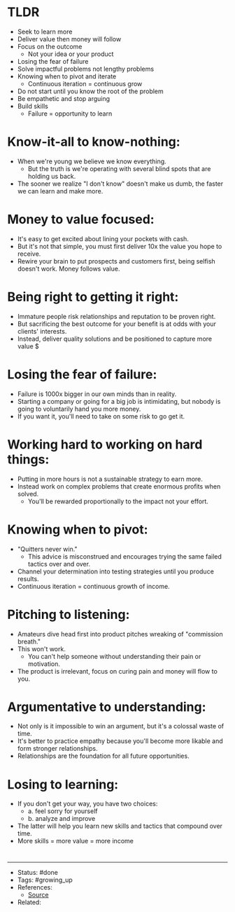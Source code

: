 # TLDR
- Seek to learn more
- Deliver value then money will follow
- Focus on the outcome
	- Not your idea or your product
- Losing the fear of failure
- Solve impactful problems not lengthy problems
- Knowing when to pivot and iterate
	- Continuous iteration = continuous grow
- Do not start until you know the root of the problem
- Be empathetic and stop arguing
- Build skills
	- Failure = opportunity to learn

# Know-it-all to know-nothing:
- When we're young we believe we know everything.
	- But the truth is we're operating with several blind spots that are holding us back.
- The sooner we realize "I don't know" doesn't make us dumb, the faster we can learn and make more.

# Money to value focused:
- It's easy to get excited about lining your pockets with cash.
- But it's not that simple, you must first deliver 10x the value you hope to receive.
- Rewire your brain to put prospects and customers first, being selfish doesn't work. Money follows value.

# Being right to getting it right:
- Immature people risk relationships and reputation to be proven right.
- But sacrificing the best outcome for your benefit is at odds with your clients' interests.
- Instead, deliver quality solutions and be positioned to capture more value $

# Losing the fear of failure:
- Failure is 1000x bigger in our own minds than in reality.
- Starting a company or going for a big job is intimidating, but nobody is going to voluntarily hand you more money.
- If you want it, you'll need to take on some risk to go get it.

# Working hard to working on hard things:
- Putting in more hours is not a sustainable strategy to earn more.
- Instead work on complex problems that create enormous profits when solved.
	- You'll be rewarded proportionally to the impact not your effort.

# Knowing when to pivot:
- "Quitters never win."
	- This advice is misconstrued and encourages trying the same failed tactics over and over.
- Channel your determination into testing strategies until you produce results.
- Continuous iteration = continuous growth of income.

# Pitching to listening:
- Amateurs dive head first into product pitches wreaking of "commission breath."
- This won't work.
	- You can't help someone without understanding their pain or motivation.
- The product is irrelevant, focus on curing pain and money will flow to you.

# Argumentative to understanding:
- Not only is it impossible to win an argument, but it's a colossal waste of time.
- It's better to practice empathy because you'll become more likable and form stronger relationships.
- Relationships are the foundation for all future opportunities.

# Losing to learning:
- If you don't get your way, you have two choices:
	- a. feel sorry for yourself
	- b. analyze and improve
- The latter will help you learn new skills and tactics that compound over time.
- More skills = more value = more income

#
---
- Status: #done
- Tags: #growing_up
- References:
	- [Source](https://twitter.com/barrettjoneill/status/1584885108539998208)
- Related:
